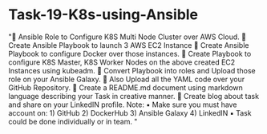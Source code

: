 # Task-19-K8s-using-Ansible
"📌 Ansible Role to Configure K8S Multi Node Cluster over AWS Cloud. 🔅 Create Ansible Playbook to launch 3 AWS EC2 Instance 🔅 Create Ansible Playbook to configure Docker over those instances. 🔅 Create Playbook to configure K8S Master, K8S Worker Nodes on the above created EC2 Instances using kubeadm. 🔅 Convert Playbook into roles and Upload those role on your Ansible Galaxy.  🔅 Also Upload all the YAML code over your GitHub Repository. 🔅 Create a README.md document using markdown language describing your Task in creative manner.  🔅 Create blog about task and share on your LinkedIN profile.  Note:  ▪️ Make sure you must have account on: 1) GitHub 2) DockerHub 3) Ansible Galaxy 4) LinkedIN ▪️ Task could be done individually or in team. "
